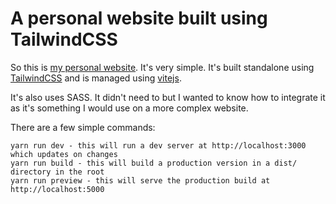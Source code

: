 # A personal website built using TailwindCSS

So this is [my personal website](https://whomwah.com). It's very simple. It's built standalone using [TailwindCSS](https://tailwindcss.com/) and is managed using [vitejs](https://vitejs.dev/).

It's also uses SASS. It didn't need to but I wanted to know how to integrate it as it's something I would use on a more complex website.

There are a few simple commands:

```
yarn run dev - this will run a dev server at http://localhost:3000 which updates on changes
yarn run build - this will build a production version in a dist/ directory in the root
yarn run preview - this will serve the production build at http://localhost:5000
```
